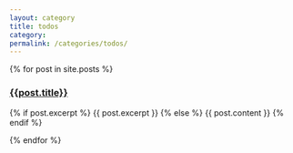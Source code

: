 ```yaml
---
layout: category
title: todos
category:
permalink: /categories/todos/
---
```


<div id="index-posts">
  {% for post in site.posts %}
  <div id="post-short">
    <a href="{{site.url}}{{site.baseurl}}{{post.url}}">
      <h3>{{post.title}}</h3>
    </a>
    <p>
      {% if post.excerpt %}
        {{ post.excerpt }}
      {% else %}
        {{ post.content }}
      {% endif %}
    </p>
  </div>
  {% endfor %}
</div>
